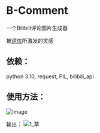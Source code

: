 # B-Comment
一个Bilibili评论图片生成器

被[这位](https://kolpower.cc/cmt)所激发的灵感
## 依赖：

python 3.10, request, PIL, bilibili_api


## 使用方法：

![image](https://user-images.githubusercontent.com/82368832/194676066-7cb347f9-9929-4c46-b21b-29fdcd0fda29.png)

输出：
![1_草](https://user-images.githubusercontent.com/82368832/194676101-6d838421-df39-42de-8fe6-13421ca0f068.png)
